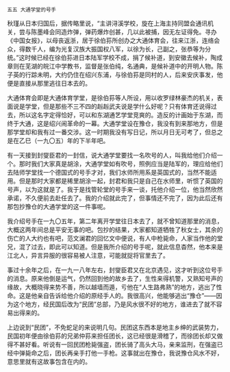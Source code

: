     五五 大通学堂的号手 

   秋瑾从日本归国后，据传略里说，“主讲浔溪学校，旋在上海主持同盟会通讯机关，尝与陈墨峰会同造炸弹，弹药爆炸创甚，几以此被捕，因无左证得免。寻办《中国女报》，以母丧返浙，居于徐伯荪所创办之大通体育会，往来江浙，连络会众，得数千人，编为光复汉族大振国权八军，以徐为长，己副之，张恭等为分统。”这时候已经在徐伯荪进日本陆军学校不成，捐了候补道，到安徽去候补，陶成章则在芜湖的皖江中学教书，监督是张伯纯，名通典，是候补道中的开明人物。陈子英的行踪未明，大约仍住在绍兴东浦，与徐伯荪是同村的人，后来安庆事发，他便是直接从那里逃往日本去的。

   大通体育会即是大通体育学堂，是徐伯荪等人所设，用以收罗绿林豪杰的机关，表面说是学堂，但是那些不三不四的赳赳武夫说是学什么好呢？只有体育还说得过去，所以这名字定得恰好，可以和东湖通艺学堂竞爽的。造反的计画始于东湖，而终于大通，这是绍兴闹革命的一幕。大通学堂设在豫仓，我没有到来那地方，但是那学堂却和我有过一番交涉。这一时期我没有写日记，所以月日无可考了，但总之是在乙巳（一九〇五）年的下半年吧。

   有一天接到封燮臣君的一封信，说大通学堂要找一名吹号的人，叫我给他们介绍一个。那时我们大家真是胡涂，大通学堂如有吹号，照例应当是陆军的，理应给他们去陆师学堂找一个德国式的号手才对，我们水师所用系是英国式的，当然不能适用。但是那时大家都是稀里胡涂一起，封君和我只是自己在水师里，听惯了英国的号声，以为这就是了。我于是找管轮堂的号手来一谈，托他介绍一位，他当然欣然承诺，不久便前去赴任去了。我的介绍就此完了，但事情还不完了，因为此后还有那包抄豫仓的大通学堂的这一件事呢。

   我介绍号手在一九〇五年，第二年离开学堂往日本去了，就不曾知道那里的消息，大概这两年间总是平安无事的吧。包抄的结果，大家都知道牺牲了秋女士，其余的伤亡的人大约也有吧，范文澜君的回忆文中便说，有人中枪毙命，人家当作他的堂兄，混了过去，即此可以知道。但是我所介绍的号手呢，就此信息杳然，他本来是江北人，异言异服的很容易被人注意，可能就捉将官里去了。

   事过十余年之后，在一九一八年左右，封燮臣君又在北京遇见，这才听到这位号手的消息。原来他倒是运气，仍然回到他的故乡去了，生性来得机警，又熟知号声的缘故，大概晓得来势不善，所以越墙而遁，亏他在“人生路弗熟”的地方，逃出了性命。这是他亲自告诉给他介绍的原经手人的。我很高兴，他能够逃出“豫仓”——因为这个地方，经民国后改为“民团”总部，乃是风水很不好的地方，谁进去了就不容易出得来的。

   上边说到“民团”，不免蛇足的来说明几句。民团这东西本是地主乡绅的武装势力，民国初年便由徐伯荪的兄弟仲荪来担任团长，这已经很是滑稽了，而徐团长却又做得不甚好看。听说有一回民团枪毙强盗，团长骑了高头大马，亲来监刑，在强盗已经中弹毙命之后，团长再亲手打他一手枪。这事就出在豫仓，我说豫仓风水不好，意思里就有这故事包含在内的。

